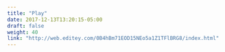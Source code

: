 ```yaml
---
title: "Play"
date: 2017-12-13T13:20:15-05:00
draft: false
weight: 40
link: "http://web.editey.com/0B4hBm71EOD15NEo5a1Z1TFlBRG8/index.html"
---
```

